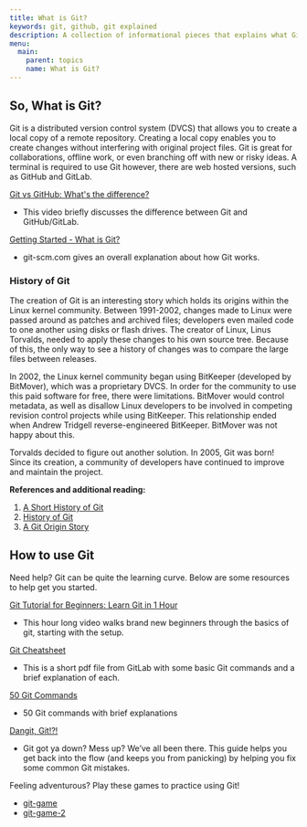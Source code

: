 ```yaml
---
title: What is Git?
keywords: git, github, git explained
description: A collection of informational pieces that explains what Git is.
menu:
  main:
    parent: topics
    name: What is Git?
---
```


## So, What is Git?

Git is a distributed version control system (DVCS) that allows you to create a local copy of a remote repository. Creating a local copy enables you to create changes without interfering with original project files. Git is great for collaborations, offline work, or even branching off with new or risky ideas. A terminal is required to use Git however, there are web hosted versions, such as GitHub and GitLab.

[Git vs GitHub: What's the difference?](https://www.youtube.com/watch?v=wpISo9TNjfU&ab_channel=IBMTechnology)  
* This video briefly discusses the difference between Git and GitHub/GitLab.  

[Getting Started - What is Git?](https://www.git-scm.com/book/en/v2/Getting-Started-What-is-Git%3F)  
* git-scm.com gives an overall explanation about how Git works.

### History of Git

The creation of Git is an interesting story which holds its origins within the Linux kernel community. Between 1991-2002, changes made to Linux were passed around as patches and archived files; developers even mailed code to one another using disks or flash drives. The creator of Linux, Linus Torvalds, needed to apply these changes to his own source tree. Because of this, the only way to see a history of changes was to compare the large files between releases. 

In 2002, the Linux kernel community began using BitKeeper (developed by BitMover), which was a proprietary DVCS. In order for the community to use this paid software for free, there were limitations. BitMover would control metadata, as well as disallow Linux developers to be involved in competing revision control projects while using BitKeeper. This relationship ended when Andrew Tridgell reverse-engineered BitKeeper. BitMover was not happy about this.

Torvalds decided to figure out another solution. In 2005, Git was born! Since its creation, a community of developers have continued to improve and maintain the project.

**References and additional reading:**  
1. [A Short History of Git](https://git-scm.com/book/en/v2/Getting-Started-A-Short-History-of-Git)
2. [History of Git](https://www.geeksforgeeks.org/history-of-git/)
3. [A Git Origin Story](https://www.linuxjournal.com/content/git-origin-story)

## How to use Git

Need help? Git can be quite the learning curve. Below are some resources to help get you started.

[Git Tutorial for Beginners: Learn Git in 1 Hour](https://www.youtube.com/watch?v=8JJ101D3knE&ab_channel=ProgrammingwithMosh)   
* This hour long video walks brand new beginners through the basics of git, starting with the setup.

[Git Cheatsheet](https://about.gitlab.com/images/press/git-cheat-sheet.pdf)  
* This is a short pdf file from GitLab with some basic Git commands and a brief explanation of each.

[50 Git Commands](https://www.freecodecamp.org/news/git-cheat-sheet/)  
* 50 Git commands with brief explanations

[Dangit, Git!?!](https://dangitgit.com/en)  
* Git got ya down? Mess up? We’ve all been there. This guide helps you get back into the flow (and keeps you from panicking) by helping you fix some common Git mistakes.

Feeling adventurous? Play these games to practice using Git!  
* [git-game](https://github.com/git-game/git-game)  
* [git-game-2](https://github.com/git-game/git-game-v2)